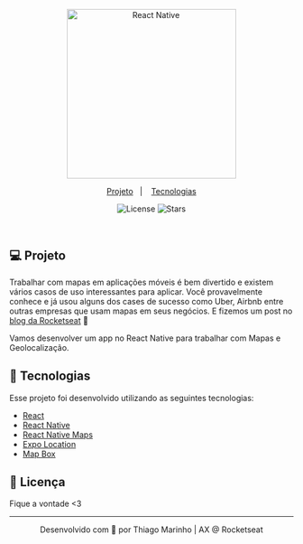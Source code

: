 <p align="center">
<img src="https://reactnative.dev/img/homepage/phones.png" width="300" height="auto" alt="React Native">
</p>
<p align="center">
  <a href="#-projeto">Projeto</a>&nbsp;&nbsp;&nbsp;|&nbsp;&nbsp;&nbsp;
  <a href="#rocket-tecnologias">Tecnologias</a>
</p>

<p align="center">
  <img  src="https://img.shields.io/static/v1?label=license&message=MIT&color=8257E6&labelColor=121214" alt="License">

  <img src="https://img.shields.io/github/stars/rocketseat-content/blog-nextjs-mongodb-vercel?label=stars&message=MIT&color=8257E6&labelColor=121214" alt="Stars">  
</p>

<br>


## 💻 Projeto

Trabalhar com mapas em aplicações móveis é bem divertido e existem vários casos de uso interessantes para aplicar. Você provavelmente conhece e já usou alguns dos cases de sucesso como Uber, Airbnb entre outras empresas que usam mapas em seus negócios. E fizemos um post no [blog da Rocketseat](https://blog.rocketseat.com.br/construindo-um-app-com-mapas-usando-react-native-maps-e-mapbox/) 💜 

Vamos desenvolver um app no React Native para trabalhar com Mapas e Geolocalização.

## 🚀 Tecnologias

Esse projeto foi desenvolvido utilizando as seguintes tecnologias:

- [React](https://reactjs.org/)
- [React Native](https://reactnative.dev)
- [React Native Maps](https://github.com/react-native-maps/react-native-maps)
- [Expo Location](https://docs.expo.io/versions/latest/sdk/location/)
- [Map Box](https://www.mapbox.com/)

## 📝 Licença

Fique a vontade <3

---

<p align="center">Desenvolvido com 💜 por Thiago Marinho | AX @ Rocketseat</p>

